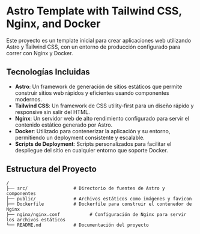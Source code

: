 # Astro Template with Tailwind CSS, Nginx, and Docker

Este proyecto es un template inicial para crear aplicaciones web utilizando Astro y Tailwind CSS, con un entorno de producción configurado para correr con Nginx y Docker.

## Tecnologías Incluidas

- **Astro**: Un framework de generación de sitios estáticos que permite construir sitios web rápidos y eficientes usando componentes modernos.
- **Tailwind CSS**: Un framework de CSS utility-first para un diseño rápido y responsive sin salir del HTML.
- **Nginx**: Un servidor web de alto rendimiento configurado para servir el contenido estático generado por Astro.
- **Docker**: Utilizado para contenerizar la aplicación y su entorno, permitiendo un deployment consistente y escalable.
- **Scripts de Deployment**: Scripts personalizados para facilitar el despliegue del sitio en cualquier entorno que soporte Docker.

## Estructura del Proyecto

```plaintext
/
├── src/                 # Directorio de fuentes de Astro y componentes
├── public/              # Archivos estáticos como imágenes y favicon
├── Dockerfile           # Dockerfile para construir el contenedor de Nginx
├── nginx/nginx.conf           # Configuración de Nginx para servir los archivos estáticos
└── README.md            # Documentación del proyecto

